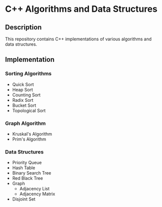 # C++ Algorithms and Data Structures

## Description
This repository contains C++ implementations of various algorithms and data structures.

## Implementation

### Sorting Algorithms
* Quick Sort
* Heap Sort
* Counting Sort
* Radix Sort
* Bucket Sort
* Topological Sort
### Graph Algorithm
* Kruskal's Algorithm
* Prim's Algorithm
### Data Structures
* Priority Queue
* Hash Table
* Binary Search Tree
* Red Black Tree
* Graph
  * Adjacency List
  * Adjacency Matrix
* Disjoint Set